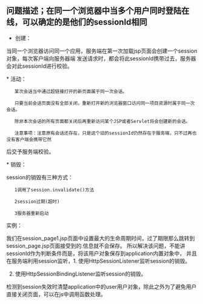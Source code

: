 ## 问题描述；在同一个浏览器中当多个用户同时登陆在线，可以确定的是他们的sessionId相同

* 创建：
<p>
当同一个浏览器访问同一个应用，服务端在第一次加载jsp页面会创建一个session对象，每次客户端向服务器端
发送请求时，都会将此sessionId携带过去，服务器会对此sessionId进行校验。
</p>
* 活动：
<p>

       某次会话当中通过超链接打开的新页面属于同一次会话。

       只要当前会话页面没有全部关闭，重新打开新的浏览器窗口访问同一项目资源时属于同一次会话。

       除非本次会话的所有页面都关闭后再重新访问某个JSP或者Servlet将会创建新的会话。

       注意事项：注意原有会话还存在，只是这个旧的sessionId仍然存在于服务端，只不过再也没有客户端会携带它然

后交予服务端校验。
</p>
* 销毁：
<p>
       session的销毁有三种方式：

       1调用了session.invalidate()方法

       2session过期(超时)

       3服务器重新启动

</p>
       实例：
	
<p>我们在session_page1.jsp页面中设置最大的生命周期时间，过了期限那么跳转到session_page.jsp页面接受到的.信息就不会保存。
    所以解决该问题，不能讲sessionId作为判断条件而是，将该用户对象保存到application内置对象中，
并且在服务端利用session监听，1. 使用HttpSessionListener监听session的销毁。 
<p>

2. 使用HttpSessionBindingListener监听session的销毁。

检测到session失效时清楚application中的user用户对象，除此之外为了避免用户直接关闭页面，可以在js中调用函数处理。
